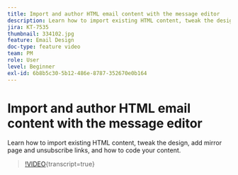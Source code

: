 ```yaml
---
title: Import and author HTML email content with the message editor
description: Learn how to import existing HTML content, tweak the design, add mirror page and unsubscribe links, and how to code your content.
jira: KT-7535
thumbnail: 334102.jpg
feature: Email Design
doc-type: feature video
team: PM
role: User
level: Beginner
exl-id: 6b8b5c30-5b12-486e-8787-352670e0b164
---
```

# Import and author HTML email content with the message editor

Learn how to import existing HTML content, tweak the design, add mirror page and unsubscribe links, and how to code your content.

>[!VIDEO](https://video.tv.adobe.com/v/334102?quality=12&learn=on){transcript=true}
